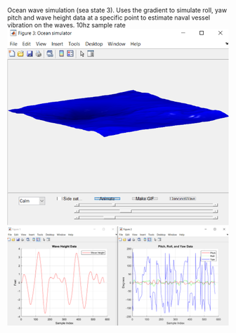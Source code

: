 Ocean wave simulation (sea state 3). Uses the gradient to simulate roll, yaw pitch and wave height data at a specific point to estimate naval vessel vibration on the waves. 10hz sample rate
![alt text](image.png)
![alt text](image-1.png)